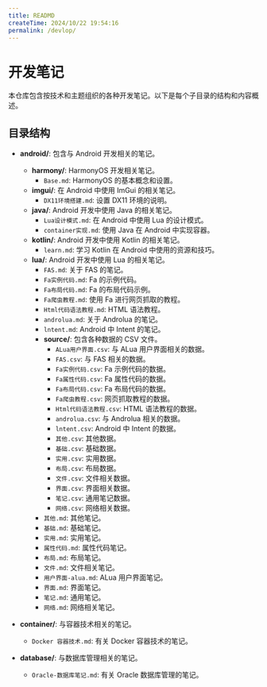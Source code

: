 ```yaml
---
title: READMD
createTime: 2024/10/22 19:54:16
permalink: /devlop/
---
```


# 开发笔记

本仓库包含按技术和主题组织的各种开发笔记。以下是每个子目录的结构和内容概述。

## 目录结构

- **android/**: 包含与 Android 开发相关的笔记。

  - **harmony/**: HarmonyOS 开发相关笔记。
    - `Base.md`: HarmonyOS 的基本概念和设置。
  - **imgui/**: 在 Android 中使用 ImGui 的相关笔记。
    - `DX11环境搭建.md`: 设置 DX11 环境的说明。
  - **java/**: Android 开发中使用 Java 的相关笔记。
    - `Lua设计模式.md`: 在 Android 中使用 Lua 的设计模式。
    - `container实现.md`: 使用 Java 在 Android 中实现容器。
  - **kotlin/**: Android 开发中使用 Kotlin 的相关笔记。
    - `learn.md`: 学习 Kotlin 在 Android 中使用的资源和技巧。
  - **lua/**: Android 开发中使用 Lua 的相关笔记。
    - `FAS.md`: 关于 FAS 的笔记。
    - `Fa实例代码.md`: Fa 的示例代码。
    - `Fa布局代码.md`: Fa 的布局代码示例。
    - `Fa爬虫教程.md`: 使用 Fa 进行网页抓取的教程。
    - `Html代码语法教程.md`: HTML 语法教程。
    - `androlua.md`: 关于 Androlua 的笔记。
    - `lntent.md`: Android 中 Intent 的笔记。
    - **source/**: 包含各种数据的 CSV 文件。
      - `ALua用户界面.csv`: 与 ALua 用户界面相关的数据。
      - `FAS.csv`: 与 FAS 相关的数据。
      - `Fa实例代码.csv`: Fa 示例代码的数据。
      - `Fa属性代码.csv`: Fa 属性代码的数据。
      - `Fa布局代码.csv`: Fa 布局代码的数据。
      - `Fa爬虫教程.csv`: 网页抓取教程的数据。
      - `Html代码语法教程.csv`: HTML 语法教程的数据。
      - `androlua.csv`: 与 Androlua 相关的数据。
      - `lntent.csv`: Android 中 Intent 的数据。
      - `其他.csv`: 其他数据。
      - `基础.csv`: 基础数据。
      - `实用.csv`: 实用数据。
      - `布局.csv`: 布局数据。
      - `文件.csv`: 文件相关数据。
      - `界面.csv`: 界面相关数据。
      - `笔记.csv`: 通用笔记数据。
      - `网络.csv`: 网络相关数据。
    - `其他.md`: 其他笔记。
    - `基础.md`: 基础笔记。
    - `实用.md`: 实用笔记。
    - `属性代码.md`: 属性代码笔记。
    - `布局.md`: 布局笔记。
    - `文件.md`: 文件相关笔记。
    - `用户界面-alua.md`: ALua 用户界面笔记。
    - `界面.md`: 界面笔记。
    - `笔记.md`: 通用笔记。
    - `网络.md`: 网络相关笔记。

- **container/**: 与容器技术相关的笔记。

  - `Docker 容器技术.md`: 有关 Docker 容器技术的笔记。

- **database/**: 与数据库管理相关的笔记。
  - `Oracle-数据库笔记.md`: 有关 Oracle 数据库管理的笔记。
